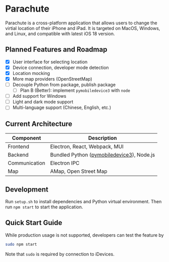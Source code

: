 # Parachute

Parachute is a cross-platform application that allows users to change the virtial location of their iPhone and iPad. It is targeted on MacOS, Windows, and Linux, and compatible with latest iOS 18 version.

## Planned Features and Roadmap

-   [x] User interface for selecting location
-   [x] Device connection, developer mode detection
-   [x] Location mocking
-   [x] More map providers (OpenStreetMap)
-   [ ] Decouple Python from package, publish package
    -  [ ] Plan B (Better): implement `pymobiledevice3` with `node`
-   [ ] Add support for Windows
-   [ ] Light and dark mode support
-   [ ] Multi-language support (Chinese, English, etc.)

## Current Architecture

| Component     | Description                                                                              |
| ------------- | ---------------------------------------------------------------------------------------- |
| Frontend      | Electron, React, Webpack, MUI                                                            |
| Backend       | Bundled Python ([pymobiledevice3](https://github.com/doronz88/pymobiledevice3)), Node.js |
| Communication | Electron IPC                                                                             |
| Map           | AMap, Open Street Map                                                                    |

## Development

Run `setup.sh` to install dependencies and Python virtual environment. Then run `npm start` to start the application.

## Quick Start Guide

While production usage is not supported, developers can test the feature by

```bash
sudo npm start
```

Note that `sudo` is required by connection to iDevices.
